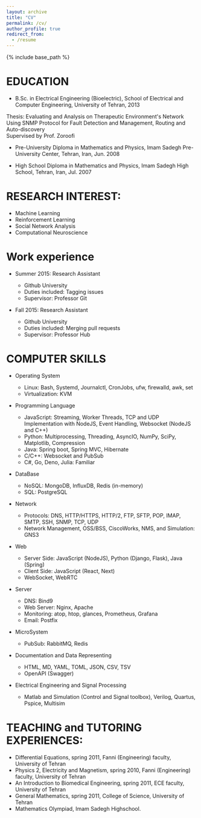 ```yaml
---
layout: archive
title: "CV"
permalink: /cv/
author_profile: true
redirect_from:
  - /resume
---
```


{% include base_path %}

EDUCATION
======
* B.Sc. in Electrical Engineering (Bioelectric), School of Electrical and Computer Engineering, University of Tehran, 2013

Thesis: Evaluating and Analysis on Therapeutic Environment's Network Using SNMP Protocol  for Fault Detection and Management, Routing and Auto-discovery  
Supervised by Prof. Zoroofi 

* Pre-University Diploma in Mathematics and Physics, Imam Sadegh Pre-University Center,  Tehran, Iran, Jun. 2008

* High School Diploma in Mathematics and Physics, Imam Sadegh High School, Tehran, Iran, Jul.  2007

RESEARCH INTEREST:
======
* Machine Learning
* Reinforcement Learning
* Social Network Analysis
* Computational Neuroscience

  
Work experience
======
* Summer 2015: Research Assistant
  * Github University
  * Duties included: Tagging issues
  * Supervisor: Professor Git

* Fall 2015: Research Assistant
  * Github University
  * Duties included: Merging pull requests
  * Supervisor: Professor Hub
  
COMPUTER SKILLS
======
* Operating System
  * Linux: Bash, Systemd, Journalctl, CronJobs, ufw, firewalld, awk, set
  * Virtualization: KVM

* Programming Language
  * JavaScript: Streaming, Worker Threads, TCP and UDP Implementation with NodeJS, Event Handling, Websocket (NodeJS and C++)
  * Python: Multiprocessing, Threading, AsyncIO, NumPy, SciPy, Matplotlib, Compression
  * Java: Spring boot, Spring MVC, Hibernate
  * C/C++: Websocket and PubSub
  * C#, Go, Deno, Julia: Familiar

* DataBase
  * NoSQL: MongoDB, InfluxDB, Redis (in-memory)
  * SQL: PostgreSQL

* Network
  * Protocols: DNS, HTTP/HTTPS, HTTP/2, FTP, SFTP, POP, IMAP, SMTP, SSH, SNMP, TCP, UDP
  * Network Management, OSS/BSS, CiscoWorks, NMS, and Simulation: GNS3

* Web
  * Server Side: JavaScript (NodeJS), Python (Django, Flask), Java (Spring)
  * Client Side: JavaScript (React, Next)
  * WebSocket, WebRTC

* Server
  * DNS: Bind9
  * Web Server: Nginx, Apache
  * Monitoring: atop, htop, glances,  Prometheus, Grafana
  * Email: Postfix

* MicroSystem
  * PubSub: RabbitMQ, Redis

* Documentation and Data Representing
  * HTML, MD, YAML, TOML, JSON, CSV, TSV
  * OpenAPI (Swagger)

* Electrical Engineering and Signal Processing
  * Matlab and Simulation (Control and Signal toolbox), Verilog, Quartus, Pspice, Multisim


TEACHING and TUTORING EXPERIENCES:
======
* Differential Equations, spring 2011, Fanni (Engineering) faculty, University of Tehran 
* Physics 2, Electricity and Magnetism, spring 2010, Fanni (Engineering) faculty, University of Tehran
* An Introduction to Biomedical Engineering, spring 2011, ECE faculty, University of Tehran
* General Mathematics, spring 2011, College of Science, University of Tehran 
* Mathematics Olympiad, Imam Sadegh Highschool. 

 
<!-- 
Publications
======
  <ul>{% for post in site.publications %}
    {% include archive-single-cv.html %}
  {% endfor %}</ul>
  
Talks
======
  <ul>{% for post in site.talks %}
    {% include archive-single-talk-cv.html %}
  {% endfor %}</ul>
  
Teaching
======
  <ul>{% for post in site.teaching %}
    {% include archive-single-cv.html %}
  {% endfor %}</ul>
  
Service and leadership
======
* Currently signed in to 43 different slack teams
-->
